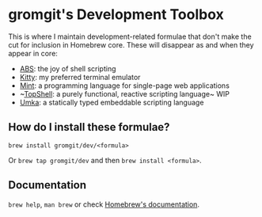 # gromgit's Development Toolbox

This is where I maintain development-related formulae that don't make the cut for inclusion in Homebrew core. These will disappear as and when they appear in core:
* [ABS](https://www.abs-lang.org/): the joy of shell scripting
* [Kitty](https://sw.kovidgoyal.net/kitty/): my preferred terminal emulator
* [Mint](https://www.mint-lang.com/): a programming language for single-page web applications
* ~[TopShell](https://github.com/topshell-language/topshell): a purely functional, reactive scripting language~ WIP
* [Umka](https://github.com/vtereshkov/umka-lang): a statically typed embeddable scripting language

## How do I install these formulae?
`brew install gromgit/dev/<formula>`

Or `brew tap gromgit/dev` and then `brew install <formula>`.

## Documentation
`brew help`, `man brew` or check [Homebrew's documentation](https://docs.brew.sh).
